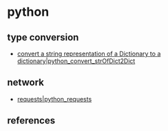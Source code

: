 # python

## type conversion

* [convert a string representation of a Dictionary to a dictionary\|python\_convert\_strOfDict2Dict](https://github.com/determined6730/ttt/tree/7d354af7b5807845b13ceb1da5d7c9301b74692b/convert-a-string-representation-of-a-dictionary-to-a-dictionary%7Cpython_convert_strofdict2dict.html)

## network

* [requests\|python\_requests](https://github.com/determined6730/ttt/tree/7d354af7b5807845b13ceb1da5d7c9301b74692b/requests%7Cpython_requests.html)

## references

